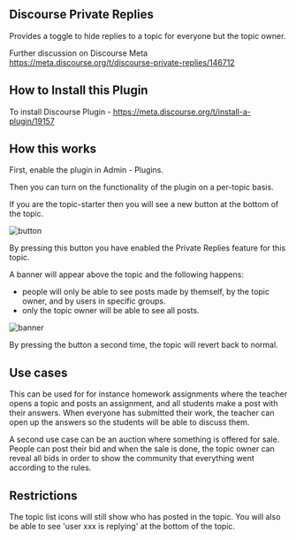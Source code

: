 ## Discourse Private Replies

Provides a toggle to hide replies to a topic for everyone but the topic owner.

Further discussion on Discourse Meta https://meta.discourse.org/t/discourse-private-replies/146712

## How to Install this Plugin

To install Discourse Plugin - https://meta.discourse.org/t/install-a-plugin/19157

## How this works

First, enable the plugin in Admin - Plugins.

Then you can turn on the functionality of the plugin on a per-topic basis.

If you are the topic-starter then you will see a new button at the bottom of the topic.

![button](https://raw.githubusercontent.com/discoursehosting/discourse-private-replies/master/screenshots/button.png)

By pressing this button you have enabled the Private Replies feature for this topic.

A banner will appear above the topic and the following happens:

- people will only be able to see posts made by themself, by the topic owner, and by users in specific groups.
- only the topic owner will be able to see all posts.

![banner](https://raw.githubusercontent.com/discoursehosting/discourse-private-replies/master/screenshots/banner.png)

By pressing the button a second time, the topic will revert back to normal.

## Use cases

This can be used for for instance homework assignments where the teacher opens a topic and posts an assignment,
and all students make a post with their answers. When everyone has submitted their work, the teacher can open up
the answers so the students will be able to discuss them.

A second use case can be an auction where something is offered for sale. People can post their bid and when the
sale is done, the topic owner can reveal all bids in order to show the community that everything went according to the rules.

## Restrictions

The topic list icons will still show who has posted in the topic.
You will also be able to see 'user xxx is replying' at the bottom of the topic.


